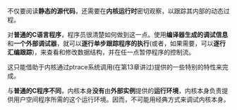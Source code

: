 不仅要阅读**静态的源代码**，还需要在**内核运行时**密切观察，以跟踪其内部的动态过程。

对**普通的C语言程序**，程序员很清楚如何做到这一点。使用**编译器生成的调试信息**和**一个外部调试器**，就可以**逐行单步跟踪程序的执行**(或者，如果需要，可以**逐行汇编跟踪**)，来查看和修改数据结构，并在任一点暂停程序的控制流。

这只能借助于内核通过ptrace系统调用(在第13章讲过)提供的一些特别的特性来完成。

与**普通的C程序不同**，内核本身**没有**由**外部实例**提供的**运行环境**，内核本身负责提供用户空间程序所需的这个运行环境。因而，不可能用经典方式来调试内核本身。

